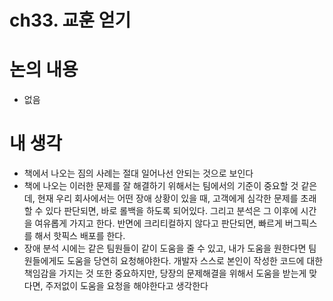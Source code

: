 # ch33. 교훈 얻기

# 논의 내용

- 없음

# 내 생각

- 책에서 나오는 짐의 사례는 절대 일어나선 안되는 것으로 보인다
- 책에 나오는 이러한 문제를 잘 해결하기 위해서는 팀에서의 기준이 중요할 것 같은데, 현재 우리 회사에서는 어떤 장애 상황이 있을 때, 고객에게 심각한 문제를 초래할 수 있다 판단되면, 바로 롤백을 하도록 되어있다. 그리고 분석은 그 이후에 시간을 여유롭게 가지고 한다. 반면에 크리티컬하지 않다고 판단되면, 빠르게 버그픽스를 해서 핫픽스 배포를 한다.
- 장애 분석 시에는 같은 팀원들이 같이 도움을 줄 수 있고, 내가 도움을 원한다면 팀원들에게도 도움을 당연히 요청해야한다. 개발자 스스로 본인이 작성한 코드에 대한 책임감을 가지는 것 또한 중요하지만, 당장의 문제해결을 위해서 도움을 받는게 맞다면, 주저없이 도움을 요청을 해야한다고 생각한다